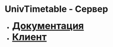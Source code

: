 # UnivTimetable - Сервер
<ul>
    <li><a style="font-size: 30px; font-weight: bold" href="https://github.com/FedotBegemot/TP-5.2.4">Документация</a></li>
    <li><a style="font-size: 30px; font-weight: bold" href="https://github.com/iIlyaM/UnivTimeTable">Клиент</a></li>
</ul>